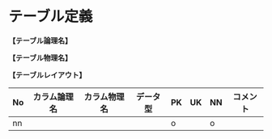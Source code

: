 # テーブル定義

**【テーブル論理名】**


**【テーブル物理名】**


**【テーブルレイアウト】**

| No  | カラム論理名        | カラム物理名              | データ型  | PK  | UK  | NN  | コメント                    |
| --- | ------------------- | ------------------------  | --------- | --- | --- | --- | --------------------------- |
| nn  |                     |                           |           | o   |     | o   |                             |

